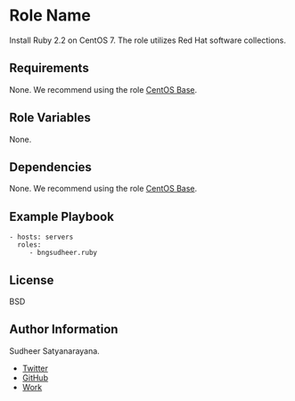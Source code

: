 Role Name
=========

Install Ruby 2.2 on CentOS 7. The role utilizes Red Hat software collections.

Requirements
------------

None. We recommend using the role [CentOS Base](https://galaxy.ansible.com/bngsudheer/centos_base/).


Role Variables
--------------

None.

Dependencies
------------

None. We recommend using the role [CentOS Base](https://galaxy.ansible.com/bngsudheer/centos_base/).

Example Playbook
----------------

    - hosts: servers
      roles:
         - bngsudheer.ruby

License
-------

BSD

Author Information
------------------

Sudheer Satyanarayana.
* [Twitter](https://twitter.com/bngsudheer)
* [GitHub](https://github.com/bngsudheer)
* [Work](https://www.gavika.com/)
